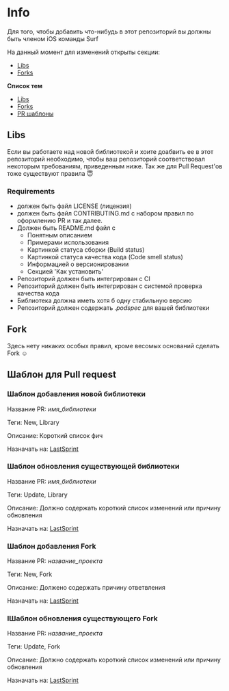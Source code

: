 # Info

Для того, чтобы добавить что-нибудь в этот репозиторий вы должны быть членом iOS команды Surf

На данный момент для изменений открыты секции:
- [Libs](https://github.com/surfstudio/iOS_Devs#libs)
- [Forks](https://github.com/surfstudio/iOS_Devs#forks)

**Список тем**

- [Libs](#libs)
- [Forks](#fork)
- [PR шаблоны](#Шаблон-для-Pull-request)

## Libs

Если вы работаете над новой библиотекой и хоите доабвить ее в этот репозиторий необходимо, чтобы ваш репозиторий соответствовал некоторым требованиям, приведенным ниже. 
Так же для Pull Request'ов тоже существуют правила 😇

### Requirements

- должен быть файл LICENSE (лицензия)
- должен быть файл CONTRIBUTING.md с набором правил по оформлению PR и так далее. 
- Должен быть README.md файл с
  - Понятным описанием
  - Примерами использования
  - Картинкой статуса сборки (Build status)
  - Картинкой статуса качества кода (Code smell status)
  - Информацией о версионировании
  - Секцией 'Как установить'
- Репозиторий должен быть интегрирован с CI
- Репозиторий должен быть интегрирован с системой проверка качества кода
- Библиотека должна иметь хотя б одну стабильную версию
- Репозиторий должен содержать *.podspec* для вашей библиотеки

## Fork

Здесь нету никаких особых правил, кроме весомых оснований сделать Fork ☺️

## Шаблон для Pull request

### Шаблон добавления новой библиотеки

Название PR: *имя_библиотеки*

Теги: New, Library

Описание: Короткий список фич

Назначать на: [LastSprint](https://guthub.com/LastSprint)

### Шаблон обновления существующей библиотеки

Название PR: *имя_библиотеки*

Теги: Update, Library

Описание: Должно содержать короткий список изменений или причину обновления

Назначать на: [LastSprint](https://guthub.com/LastSprint)

### Шаблон добавления Fork

Название PR: *название_проекта*

Теги: New, Fork

Описание: Должено содержать причину ответвления

Назначать на: [LastSprint](https://guthub.com/LastSprint)

### IШаблон обновления существующего Fork

Название PR: *название_проекта*

Теги: Update, Fork

Описание: Должно содержать короткий список изменений или причину обновления

Назначать на: [LastSprint](https://guthub.com/LastSprint)
